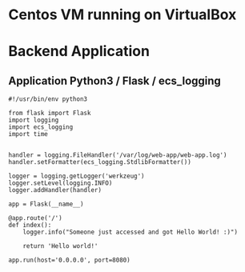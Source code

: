 
# Centos VM running on VirtualBox


# Backend Application
## Application Python3 / Flask / ecs_logging


```
#!/usr/bin/env python3

from flask import Flask
import logging
import ecs_logging
import time


handler = logging.FileHandler('/var/log/web-app/web-app.log')
handler.setFormatter(ecs_logging.StdlibFormatter())

logger = logging.getLogger('werkzeug')
logger.setLevel(logging.INFO)
logger.addHandler(handler)

app = Flask(__name__)

@app.route('/')
def index():
    logger.info("Someone just accessed and got Hello World! :)")

    return 'Hello world!'

app.run(host='0.0.0.0', port=8080)

```
